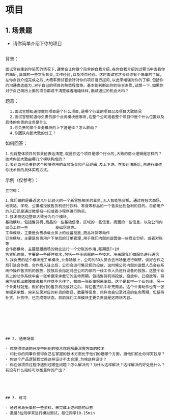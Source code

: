 # 项目

## 1. 场景题

- 请你简单介绍下你的项目

  ```
背景：
  	
  	面试官在拿到你简历的情况下,通常会让你做个简单的自我介绍,在你自我介绍的过程当中去看你的简历,具体的一些学历背景,工作经验,以及项目经验。这时面试官才会对你有个简单的了解,在你自我介绍完成之后,大概率面试官会针对你的项目进行提问,以此来增强对你的了解,包括你的沟通表达能力,对于自己的项目的熟悉程度等。基本能判断出你的综合素质,试想一下,如果你对于自己简历上面的项目都说不清楚或者磕磕绊绊,面试通过的机会大吗？
  
  题意：
  
      1.面试官想知道你做的项目是个什么项目,是哪个行业的项目以及项目大致情况
      2.面试官想知道你负责的那个业务模块是哪块,在整个公司或者整个项目中是个什么位置以及具体的负责的业务是什么
      3.你负责的那个业务模块的上下游是谁？怎么联动？
      4.你团队内部大致的分工？
      
      
  如何回答：
  
  	1.先将整体项目的背景给表达清楚,就是你这个项目是哪个行业的,大致的商业逻辑是怎样的？技术内部大致由哪几个模块构成的？
  	2.表达自己负责的这个模块作用的业务场景和产品逻辑,及上下游。在表达清晰后,再进行阐述你技术侧的具体实现方式。
  	
  示例（仅参考）：
  	
  	立可得：
  	
  	1.我们做的是最近这几年比较火的一个新零售相关的业务,无人智能售货机。通过在各大商场、地铁站、学校、公寓楼投放售货机进行饮料、零食等标品的一个售卖达到盈利的目的。目前用户的入口还是通过微信扫一扫或者小程序进行购买。
  	2.技术侧这边整体大致分为几个模块,
  	基础模块，包括售货机,商品的一些基础信息，区域的一些信息，商圈的一些信息，以及公司内部员工的一些			基础信息等。
  	工单模块，主要是负责承载业务上的设备投放,商品补货等动作
  	订单模块，主要是负责用户下单后的订单管理,用于我们内部的运营做一些商业分析，或者对账等
  	合作商模块，主要是跟商场的物业进行一个分账的作用,账期是T+1M
  	售货机终端，主要是一些硬件技术,包括一些传感器的一些技术，用来跟我们微服务进行通信
  	3.我负责的这个模块是工单模块,业务场景上，公司的BD人员会去市场里进行调研，谈好合作之后引进合作商，合作商入驻之后，公司会进行售货机的投放，这时候公司内部的运营人员会在系统中操作售货机的投放，投放后会指定对应公司内部的一线工作人员进行设备的投放。这整个业务上的动作系统中由一张单据来承载它的生命周期。包括售货机待投放，投放中，已投放等。将来售货机出故障或者和合作商不合作了，都由一张新单据来承载。这个是其中一个业务线，另一个业务线就是，假如我们的售货机投放好之后，得往售货机中补充商品，这个业务动作也有一张单据来承载，用来记录对应的补货的商品，数量等信息，同样也会记录对应的生命周期，包括待补货，补货中，已完成等状态。目前我们工单模块主要负责就是这两块内容。
  ```
  
  





## 2. 通用场景

- 你觉得你说的开发中用到的技术你理解最深哪方面的技术
- 相比你的同事你觉得自己在掌握的技术方面优于他们的是哪个方面，跟他们相比你得天独厚？
- 你这个产品逻辑我觉得这样设计不太合理,为啥这样设计？
- 你在做项目过程中遇到过哪些问题？怎么解决的？为什么这样解决？这样解决的好处是什么？有没有什么指标可以衡量你的产出？





## 3. 练习

- 通过黑马头条的一些资料，来完成上述问题的回答
- 邀请3位同学来进行模拟面试，每位同学10-15min